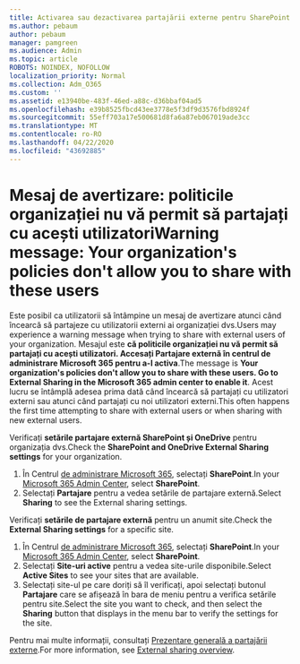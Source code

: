 ```yaml
---
title: Activarea sau dezactivarea partajării externe pentru SharePoint
ms.author: pebaum
author: pebaum
manager: pamgreen
ms.audience: Admin
ms.topic: article
ROBOTS: NOINDEX, NOFOLLOW
localization_priority: Normal
ms.collection: Adm_O365
ms.custom: ''
ms.assetid: e13940be-483f-46ed-a88c-d36bbaf04ad5
ms.openlocfilehash: e39b8525fbcd43ee3778e5f3df9d3576fbd8924f
ms.sourcegitcommit: 55eff703a17e500681d8fa6a87eb067019ade3cc
ms.translationtype: MT
ms.contentlocale: ro-RO
ms.lasthandoff: 04/22/2020
ms.locfileid: "43692885"
---
```

# <a name="warning-message-your-organizations-policies-dont-allow-you-to-share-with-these-users"></a><span data-ttu-id="a6b45-102">Mesaj de avertizare: politicile organizației nu vă permit să partajați cu acești utilizatori</span><span class="sxs-lookup"><span data-stu-id="a6b45-102">Warning message: Your organization's policies don't allow you to share with these users</span></span>

<span data-ttu-id="a6b45-103">Este posibil ca utilizatorii să întâmpine un mesaj de avertizare atunci când încearcă să partajeze cu utilizatorii externi ai organizației dvs.</span><span class="sxs-lookup"><span data-stu-id="a6b45-103">Users may experience a warning message when trying to share with external users of your organization.</span></span> <span data-ttu-id="a6b45-104">Mesajul este **că politicile organizației nu vă permit să partajați cu acești utilizatori. Accesați Partajare externă în centrul de administrare Microsoft 365 pentru a-l activa**.</span><span class="sxs-lookup"><span data-stu-id="a6b45-104">The message is **Your organization's policies don't allow you to share with these users. Go to External Sharing in the Microsoft 365 admin center to enable it**.</span></span> <span data-ttu-id="a6b45-105">Acest lucru se întâmplă adesea prima dată când încearcă să partajați cu utilizatori externi sau atunci când partajați cu noi utilizatori externi.</span><span class="sxs-lookup"><span data-stu-id="a6b45-105">This often happens the first time attempting to share with external users or when sharing with new external users.</span></span>

<span data-ttu-id="a6b45-106">Verificați **setările partajare externă SharePoint și OneDrive** pentru organizația dvs.</span><span class="sxs-lookup"><span data-stu-id="a6b45-106">Check the **SharePoint and OneDrive External Sharing settings** for your organization.</span></span>

1. <span data-ttu-id="a6b45-107">În Centrul [de administrare Microsoft 365](https://admin.microsoft.com/AdminPortal/Home#/homepage">https://admin.microsoft.com/), selectați **SharePoint**.</span><span class="sxs-lookup"><span data-stu-id="a6b45-107">In your [Microsoft 365 Admin Center](https://admin.microsoft.com/AdminPortal/Home#/homepage">https://admin.microsoft.com/), select **SharePoint**.</span></span>
3. <span data-ttu-id="a6b45-108">Selectați **Partajare** pentru a vedea setările de partajare externă.</span><span class="sxs-lookup"><span data-stu-id="a6b45-108">Select **Sharing** to see the External sharing settings.</span></span>

<span data-ttu-id="a6b45-109">Verificați **setările de partajare externă** pentru un anumit site.</span><span class="sxs-lookup"><span data-stu-id="a6b45-109">Check the **External Sharing settings** for a specific site.</span></span>

1. <span data-ttu-id="a6b45-110">În Centrul [de administrare Microsoft 365](https://admin.microsoft.com/AdminPortal/Home#/homepage">https://admin.microsoft.com/), selectați **SharePoint**.</span><span class="sxs-lookup"><span data-stu-id="a6b45-110">In your [Microsoft 365 Admin Center](https://admin.microsoft.com/AdminPortal/Home#/homepage">https://admin.microsoft.com/), select **SharePoint**.</span></span>
2. <span data-ttu-id="a6b45-111">Selectați **Site-uri active** pentru a vedea site-urile disponibile.</span><span class="sxs-lookup"><span data-stu-id="a6b45-111">Select **Active Sites** to see your sites that are available.</span></span>
3. <span data-ttu-id="a6b45-112">Selectați site-ul pe care doriți să îl verificați, apoi selectați butonul **Partajare** care se afișează în bara de meniu pentru a verifica setările pentru site.</span><span class="sxs-lookup"><span data-stu-id="a6b45-112">Select the site you want to check, and then select the **Sharing** button that displays in the menu bar to verify the settings for the site.</span></span>

<span data-ttu-id="a6b45-113">Pentru mai multe informații, consultați [Prezentare generală a partajării externe](https://docs.microsoft.com/sharepoint/external-sharing-overview).</span><span class="sxs-lookup"><span data-stu-id="a6b45-113">For more information, see [External sharing overview](https://docs.microsoft.com/sharepoint/external-sharing-overview).</span></span>